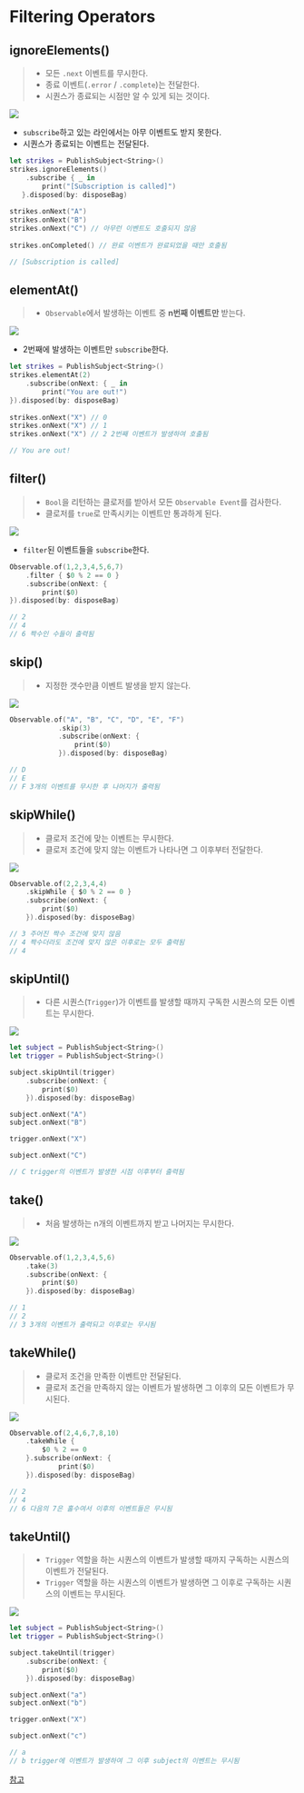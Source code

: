# Filtering Operators



## ignoreElements()

> * 모든 `.next` 이벤트를 무시한다.
> * 종료 이벤트(`.error` / `.complete`)는 전달한다.
> * 시퀀스가 종료되는 시점만 알 수 있게 되는 것이다.

![](https://rxjs.dev/assets/images/marble-diagrams/ignoreElements.png)

* `subscribe`하고 있는 라인에서는 아무 이벤트도 받지 못한다.
* 시퀀스가 종료되는 이벤트는 전달된다.

```swift
let strikes = PublishSubject<String>()
strikes.ignoreElements()
	.subscribe { _ in
		print("[Subscription is called]")
   }.disposed(by: disposeBag)
        
strikes.onNext("A") 
strikes.onNext("B")
strikes.onNext("C") // 아무런 이벤트도 호출되지 않음
        
strikes.onCompleted() // 완료 이벤트가 완료되었을 때만 호출됨

// [Subscription is called]
```



## elementAt()

> * `Observable`에서 발생하는 이벤트 중 **n번째 이벤트만** 받는다.

![](https://rxjs.dev/assets/images/marble-diagrams/elementAt.png)

* 2번째에 발생하는 이벤트만 `subscribe`한다.

```swift
let strikes = PublishSubject<String>()
strikes.elementAt(2)
	.subscribe(onNext: { _ in
		print("You are out!")
}).disposed(by: disposeBag)
        
strikes.onNext("X") // 0
strikes.onNext("X") // 1
strikes.onNext("X") // 2 2번째 이벤트가 발생하여 호출됨

// You are out!
```



## filter()

> * `Bool`을 리턴하는 클로저를 받아서 모든 `Observable Event`를 검사한다.
> * 클로저를 `true`로 만족시키는 이벤트만 통과하게 된다.

![](https://rxjs.dev/assets/images/marble-diagrams/filter.png)

* `filter`된 이벤트들을 `subscribe`한다.

```swift
Observable.of(1,2,3,4,5,6,7)
	.filter { $0 % 2 == 0 }
	.subscribe(onNext: {
		print($0)
}).disposed(by: disposeBag)

// 2
// 4
// 6 짝수인 수들이 출력됨
```



## skip()

> * 지정한 갯수만큼 이벤트 발생을 받지 않는다.

![](https://rxjs.dev/assets/images/marble-diagrams/skip.png)

```swift
Observable.of("A", "B", "C", "D", "E", "F")
            .skip(3)
            .subscribe(onNext: {
                print($0)
            }).disposed(by: disposeBag)

// D
// E
// F 3개의 이벤트를 무시한 후 나머지가 출력됨
```



## skipWhile()

> * 클로저 조건에 맞는 이벤트는 무시한다.
> * 클로저 조건에 맞지 않는 이벤트가 나타나면 그 이후부터 전달한다.

![](https://rxjs.dev/assets/images/marble-diagrams/skipWhile.png)

```swift
Observable.of(2,2,3,4,4)
	.skipWhile { $0 % 2 == 0 }
	.subscribe(onNext: {
		print($0)
	}).disposed(by: disposeBag)

// 3 주어진 짝수 조건에 맞지 않음
// 4 짝수더라도 조건에 맞지 않은 이후로는 모두 출력됨
// 4 
```



## skipUntil()

> * 다른 시퀀스(`Trigger`)가 이벤트를 발생할 때까지 구독한 시퀀스의 모든 이벤트는 무시한다. 

![](https://rxjs.dev/assets/images/marble-diagrams/skipUntil.png)

```swift
let subject = PublishSubject<String>()
let trigger = PublishSubject<String>()

subject.skipUntil(trigger)
	.subscribe(onNext: {
		print($0)
	}).disposed(by: disposeBag)

subject.onNext("A")
subject.onNext("B")

trigger.onNext("X")

subject.onNext("C")

// C trigger의 이벤트가 발생한 시점 이후부터 출력됨
```



## take()

> * 처음 발생하는 n개의 이벤트까지 받고 나머지는 무시한다.

![](https://rxjs.dev/assets/images/marble-diagrams/take.png)

```swift
Observable.of(1,2,3,4,5,6)
	.take(3)
	.subscribe(onNext: {
		print($0)
	}).disposed(by: disposeBag)

// 1
// 2
// 3 3개의 이벤트가 출력되고 이후로는 무시됨
```



## takeWhile()

> * 클로저 조건을 만족한 이벤트만 전달된다.
> * 클로저 조건을 만족하지 않는 이벤트가 발생하면 그 이후의 모든 이벤트가 무시된다.

![](https://rxjs.dev/assets/images/marble-diagrams/takeWhile.png)

```swift
Observable.of(2,4,6,7,8,10)
	.takeWhile {
		$0 % 2 == 0
	}.subscribe(onNext: {
			print($0)
	}).disposed(by: disposeBag)

// 2
// 4
// 6 다음의 7은 홀수여서 이후의 이벤트들은 무시됨
```



## takeUntil()

> * `Trigger` 역할을 하는 시퀀스의 이벤트가 발생할 때까지 구독하는 시퀀스의 이벤트가 전달된다.
> * `Trigger` 역할을 하는 시퀀스의 이벤트가 발생하면 그 이후로 구독하는 시퀀스의 이벤트는 무시된다.

![](https://rxjs.dev/assets/images/marble-diagrams/takeUntil.png)

```swift
let subject = PublishSubject<String>()
let trigger = PublishSubject<String>()

subject.takeUntil(trigger)
	.subscribe(onNext: {
		print($0)
	}).disposed(by: disposeBag)

subject.onNext("a")
subject.onNext("b")

trigger.onNext("X")

subject.onNext("c")

// a
// b trigger에 이벤트가 발생하여 그 이후 subject의 이벤트는 무시됨
```



[참고](https://rhammer.tistory.com/296?category=649741)